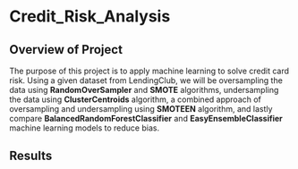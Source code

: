 # Credit_Risk_Analysis

## Overview of Project
The purpose of this project is to apply machine learning to solve credit card risk. Using a given dataset from LendingClub, we will be oversampling the data using **RandomOverSampler** and **SMOTE** algorithms, undersampling the data using **ClusterCentroids** algorithm, a combined approach of oversampling and undersampling using **SMOTEEN** algorithm, and lastly compare **BalancedRandomForestClassifier** and **EasyEnsembleClassifier** machine learning models to reduce bias.

## Results
